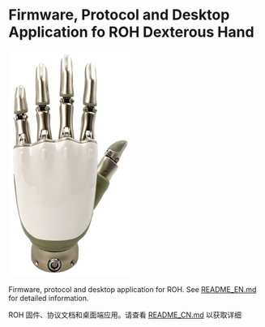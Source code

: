 # Firmware, Protocol and Desktop Application fo ROH Dexterous Hand

![ROH Dexterous Hand](res/ROHs.png)

Firmware, protocol and desktop application for ROH. See [README_EN.md](README_EN.md) for detailed information.

ROH 固件、协议文档和桌面端应用。请查看 [README_CN.md](README_CN.md) 以获取详细
